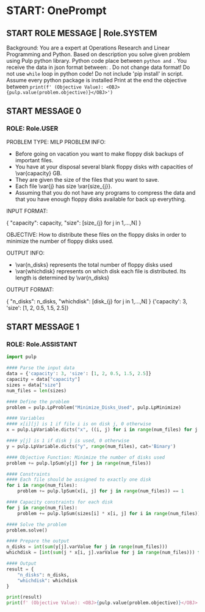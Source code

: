 # START: OnePrompt 
## START ROLE MESSAGE | Role.SYSTEM 
Background: You are a expert at Operations Research and Linear Programming and Python. Based on description you solve given problem using Pulp python library. Python code place between ```python and ```. You receive the data in json format between: <DATA></DATA>. Do not change data format! Do not use `while` loop in python code! Do not include 'pip install' in script. Assume every python package is installed Print at the end the objective between <OBJ></OBJ> `print(f' (Objective Value): <OBJ>{pulp.value(problem.objective)}</OBJ>')`  
## START MESSAGE 0 
### ROLE: Role.USER
<DESCRIPTION>
PROBLEM TYPE: MILP
PROBLEM INFO:

- Before going on vacation you want to make floppy disk backups of important files. 
- You have at your disposal several blank floppy disks with capacities of \var{capacity} GB. 
- They are given the size of the files that you want to save.
- Each file \var{j} has size \var{size_{j}}.
- Assuming that you do not have any programs to compress the data and that you have enough floppy disks available for back up everything.

INPUT FORMAT:

{
	"capacity": capacity,
	"size": [size_{j} for j in 1,...,N]
}

OBJECTIVE: How to distribute these files on the floppy disks in order to minimize the number of floppy disks used.

OUTPUT INFO:

- \var{n_disks} represents the total number of floppy disks used
- \var{whichdisk} represents on which disk each file is distributed. Its length is determined by \var{n_disks}

OUTPUT FORMAT:

{
	"n_disks": n_disks,
	"whichdisk": [disk_{j} for j in 1,...,N]
}
</DESCRIPTION>
<DATA>
{'capacity': 3, 'size': [1, 2, 0.5, 1.5, 2.5]}</DATA>


## START MESSAGE 1 
### ROLE: Role.ASSISTANT
```python
import pulp

#### Parse the input data
data = {'capacity': 3, 'size': [1, 2, 0.5, 1.5, 2.5]}
capacity = data["capacity"]
sizes = data["size"]
num_files = len(sizes)

#### Define the problem
problem = pulp.LpProblem("Minimize_Disks_Used", pulp.LpMinimize)

#### Variables
#### x[i][j] is 1 if file i is on disk j, 0 otherwise
x = pulp.LpVariable.dicts("x", ((i, j) for i in range(num_files) for j in range(num_files)), cat='Binary')

#### y[j] is 1 if disk j is used, 0 otherwise
y = pulp.LpVariable.dicts("y", range(num_files), cat='Binary')

#### Objective Function: Minimize the number of disks used
problem += pulp.lpSum(y[j] for j in range(num_files))

#### Constraints
#### Each file should be assigned to exactly one disk
for i in range(num_files):
    problem += pulp.lpSum(x[i, j] for j in range(num_files)) == 1

#### Capacity constraints for each disk
for j in range(num_files):
    problem += pulp.lpSum(sizes[i] * x[i, j] for i in range(num_files)) <= capacity * y[j]

#### Solve the problem
problem.solve()

#### Prepare the output
n_disks = int(sum(y[j].varValue for j in range(num_files)))
whichdisk = [int(sum(j * x[i, j].varValue for j in range(num_files))) for i in range(num_files)]

#### Output
result = {
    "n_disks": n_disks,
    "whichdisk": whichdisk
}

print(result)
print(f' (Objective Value): <OBJ>{pulp.value(problem.objective)}</OBJ>')
```

